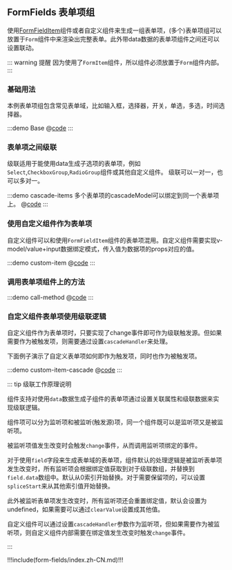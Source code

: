 ## FormFields 表单项组

使用[FormFieldItem](./form-field-item)组件或者自定义组件来生成一组表单项，(多个)表单项组可以放置于`Form`组件中来渲染出完整表单。此外带data数据的表单项组件之间还可以设置联动。

::: warning 提醒
因为使用了`FormItem`组件，所以组件必须放置于`Form`组件内部。
:::

### 基础用法

本例表单项组包含常见表单域，比如输入框，选择器，开关，单选，多选，时间选择器。

:::demo Base
@[code](../.vuepress/demo/form-fields/Base.vue)
:::

### 表单项之间级联

级联适用于能使用data生成子选项的表单项，例如`Select`,`CheckboxGroup`,`RadioGroup`组件或其他自定义组件。
级联可以一对一，也可以多对一。

:::demo cascade-items 多个表单项的cascadeModel可以绑定到同一个表单项上。
@[code](../.vuepress/demo/form-fields/cascade-items.vue)
:::

### 使用自定义组件作为表单项

自定义组件可以和使用`FormFieldItem`组件的表单项混用。自定义组件需要实现v-model/value+input数据绑定模式，传入值为数据项的props对应的值。

:::demo custom-item 
@[code](../.vuepress/demo/form-fields/custom-item.vue)
:::

### 调用表单项组件上的方法

:::demo call-method
@[code](../.vuepress/demo/form-fields/call-method.vue)
:::

### 自定义组件表单项使用级联逻辑 <Badge text="高阶" type="warn"/>

自定义组件作为表单项时，只要实现了change事件即可作为级联触发源。但如果需要作为被触发项，则需要通过设置`cascadeHandler`来处理。

下面例子演示了自定义表单项如何即作为触发项，同时也作为被触发项。

:::demo custom-item-cascade 
@[code](../.vuepress/demo/form-fields/custom-item-cascade.vue)
:::

::: tip 级联工作原理说明
<p>组件支持对使用<code>data</code>数据生成子组件的表单项通过设置关联属性和级联数据来实现级联逻辑。</p>
<p>组件项可以分为监听项和被监听(触发源)项，同一个组件既可以是监听项又是被监听项。 </p>
<p>被监听项值发生改变时会触发<code>change</code>事件，从而调用监听项绑定的事件。</p>
<p>对于使用<code>field</code>字段来生成表单域的表单项，组件默认的处理逻辑是被监听表单项发生改变时，所有监听项会根据绑定值获取到对于级联数组，并替换到<code>field.data</code>数组中。默认从0索引开始替换。对于需要保留项的，可以设置<code>spliceStart</code>来从其他索引值开始替换。</p>
<p>此外被监听表单项发生改变时，所有监听项还会重置绑定值，默认会设置为undefined，如果需要可以通过<code>clearValue</code>设置成其他值。</p>
<p>自定义组件可以通过设置<code>cascadeHandler</code>参数作为监听项，但如果需要作为被监听项，则自定义组件内部需要在绑定值发生改变时触发<code>change</code>事件。</p>
:::

!!!include(form-fields/index.zh-CN.md)!!!